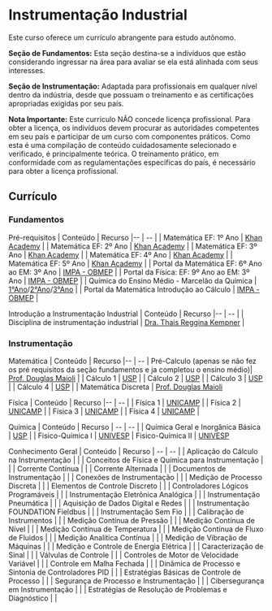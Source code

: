 # Instrumentação Industrial 

Este curso oferece um currículo abrangente para estudo autônomo.

**Seção de Fundamentos:** Esta seção destina-se a indivíduos que estão considerando ingressar na área para avaliar se ela está alinhada com seus interesses.

**Seção de Instrumentação:** Adaptada para profissionais em qualquer nível dentro da indústria, desde que possuam o treinamento e as certificações apropriadas exigidas por seu país.

**Nota Importante:** Este currículo NÃO concede licença profissional. Para obter a licença, os indivíduos devem procurar as autoridades competentes em seu país e participar de um curso com componentes práticos. Como esta é uma compilação de conteúdo cuidadosamente selecionado e verificado, é principalmente teórica. O treinamento prático, em conformidade com as regulamentações específicas do país, é necessário para obter a licença profissional.

## Currículo

### Fundamentos
Pré-requisitos
| Conteúdo |  Recurso
|-- | -- |
| Matemática EF: 1º Ano | [Khan Academy](https://pt.khanacademy.org/math/pt-1-ano) |
| Matemática EF: 2º Ano | [Khan Academy](https://pt.khanacademy.org/math/pt-2-ano) |
| Matemática EF: 3º Ano | [Khan Academy](https://pt.khanacademy.org/math/pt-3-ano) |
| Matemática EF: 4º Ano | [Khan Academy](https://pt.khanacademy.org/math/pt-4-ano) |
| Matemática EF: 5º Ano | [Khan Academy](https://pt.khanacademy.org/math/pt-5-ano) |
| Portal da Matemática EF: 6º Ano ao EM: 3º Ano  | [IMPA - OBMEP](https://portaldaobmep.impa.br/index.php/site/index?a=1) |
| Portal da Física: EF: 9º Ano ao EM: 3º Ano | [IMPA - OBMEP](https://portaldaobmep.impa.br/index.php/site/index?a=2) |
| Química do Ensino Médio - Marcelão da Química | [1°Ano](https://youtube.com/playlist?list=PL0LfmDSptaT098AnGV_EBcFTF_TPoHUa7)/[2°Ano](https://youtube.com/playlist?list=PL0LfmDSptaT2FEUcshsdgpGGBeRVdVTqP)/[3°Ano](https://youtube.com/playlist?list=PL0LfmDSptaT0mQbqDGB8cl1iqxqsCj3t1) |
| Portal da Matemática Introdução ao Cálculo | [IMPA - OBMEP](https://portaldaobmep.impa.br/index.php/modulo/index?a=1#13) |

Introdução a Instrumentação Industrial
| Conteúdo |  Recurso
|-- | -- |
| Disciplina de instrumentação industrial | [Dra. Thais Reggina Kempner](https://www.youtube.com/playlist?list=PLnJhieIc0Sf-qoXVDV8R7-o7I7CInGpiS) |


### Instrumentação

Matemática
| Conteúdo |  Recurso
|-- | -- |
Pré-Calculo (apenas se não fez os pré requisitos da seção fundamentos e ja completou o ensino médio)| [Prof. Douglas Maioli](https://youtube.com/playlist?list=PLrOyM49ctTx8FZuDF1gC4xdWfGJ3KEXhL) |
| Cálculo 1 | [USP](https://youtube.com/playlist?list=PLAudUnJeNg4tr-aiNyYCXE46L3qEZ2Nzx) |
| Cálculo 2 | [USP](https://www.youtube.com/playlist?list=PLAudUnJeNg4sd0TEJ9EG6hr-3d3jqrddN) |
| Cálculo 3 | [USP](https://www.youtube.com/playlist?list=PLAudUnJeNg4ugGUJo52dtgFZ_tCm1Ds5W) |
| Cálculo 4 | [USP](https://www.youtube.com/playlist?list=PLAudUnJeNg4ssEeZCZ0BOgwflysb7UZmX) |
| Matemática Discreta | [Prof. Douglas Maioli](https://youtube.com/playlist?list=PLrOyM49ctTx-HWypJVvn_zMO1o7oOAfVx)

Física
| Conteúdo |  Recurso
|-- | -- |
| Física 1 | [UNICAMP](https://www.youtube.com/playlist?list=PLO88IgIdwd68ag0IU_7O7FmmfRaDSKa0_) |
| Física 2 | [UNICAMP](https://www.youtube.com/playlist?list=PLO88IgIdwd69HhQdoK9dzelATfLj7LpLx) |
| Física 3 | [UNICAMP](https://www.youtube.com/playlist?list=PLO88IgIdwd68OCSLWdUyzew-warUB1Oqm) |
| Física 4 | [UNICAMP](https://www.youtube.com/playlist?list=PLO88IgIdwd6-uNvzogs2dE06SOiN8ytiI) |

Química 
| Conteúdo | Recurso
| -- | -- |
| Química Geral e Inorgânica Básica | [USP](https://youtube.com/playlist?list=PLAudUnJeNg4vPBwTS8TXgo7mp-3cENkPs) |
| Fisico-Química I | [UNIVESP](https://youtube.com/playlist?list=PLxI8Can9yAHdHkbSPYe4rHWJowtWadyEI&feature=shared)
| Fisico-Química II | [UNIVESP](https://youtube.com/playlist?list=PLxI8Can9yAHfwIOkO0vGy_LzUjHbcESIJ&feature=shared)

Conhecimento Geral
| Conteúdo | Recurso
| -- | -- |
| Aplicação do Cálculo na Instrumentação | |
| Conceitos de Física e Química para Instrumentação | |
| Corrente Contínua | |
| Corrente Alternada | |
| Documentos de Instrumentação                |                                               |
| Conexões de Instrumentação                  |                                               |
| Medição de Processo Discreta                |                                               |
| Elementos de Controle Discreto              |                                               |
| Controladores Lógicos Programáveis          |                                               |
| Instrumentação Eletrônica Analógica         |                                               |
| Instrumentação Pneumática                  |                                               |
| Aquisição de Dados Digital e Redes         |                                               |
| Instrumentação FOUNDATION Fieldbus         |                                               |
| Instrumentação Sem Fio                     |                                               |
| Calibração de Instrumentos                 |                                               |
| Medição Contínua de Pressão                |                                               |
| Medição Contínua de Nível                   |                                               |
| Medição Contínua de Temperatura             |                                               |
| Medição Contínua de Fluxo de Fluidos        |                                               |
| Medição Analítica Contínua                 |                                               |
| Medição de Vibração de Máquinas             |                                               |
| Medição e Controle de Energia Elétrica      |                                               |
| Caracterização de Sinal                    |                                               |
| Válvulas de Controle                       |                                               |
| Controles de Motor de Velocidade Variável  |                                               |
| Controle em Malha Fechada                  |                                               |
| Dinâmica de Processo e Sintonia de Controladores PID |                                               |
| Estratégias Básicas de Controle de Processo |                                               |
| Segurança de Processo e Instrumentação    |                                               |
| Cibersegurança em Instrumentação           |                                               |
| Estratégias de Resolução de Problemas e Diagnóstico |                                               |
```